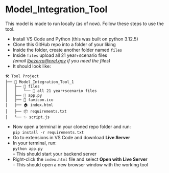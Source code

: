 # Model_Integration_Tool

This model is made to run locally (as of now). Follow these steps to use the tool.

- Install VS Code and Python (this was built on python 3.12.5)  
- Clone this GitHub repo into a folder of your liking  
- Inside the folder, create another folder named `files`  
- Inside `files` upload all 21 year+scenario files  
  *(email lbezerra@nrel.gov if you need the files)*  
- It should look like:

```
🛠️ Tool Project
├── 🤖 Model_Integration_Tool_1
│   ├── 📁 files
│   │   └── 📄 all 21 year+scenario files
│   ├── 🐍 app.py
│   ├── 🌟 favicon.ico
│   ├── 🏠 index.html
│   ├── 📦 requirements.txt
│   └── ✨ script.js
```

- Now open a terminal in your cloned repo folder and run:  
  `pip install -r requirements.txt`  
- Go to extensions in VS Code and download **Live Server**  
- In your terminal, run:  
  `python app.py`  
  – This should start your backend server  
- Right-click the `index.html` file and select **Open with Live Server**  
  – This should open a new browser window with the working tool
